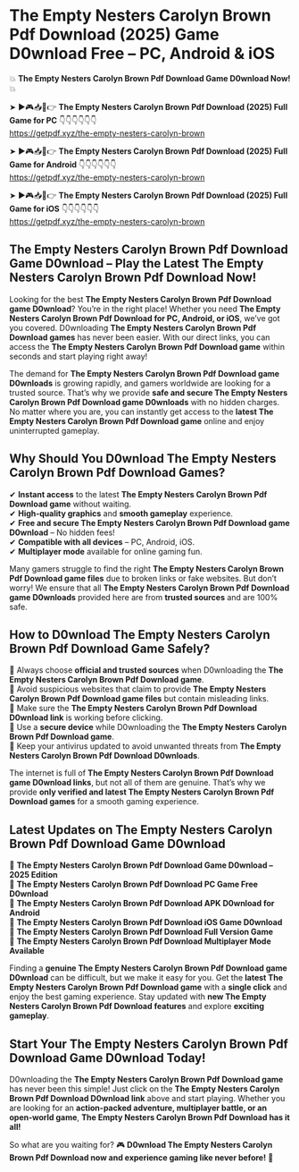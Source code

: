 # The Empty Nesters Carolyn Brown Pdf Download (2025) Game D0wnload Free – PC, Android & iOS

💥 **The Empty Nesters Carolyn Brown Pdf Download Game D0wnload Now!** 💥  

➤ ►🎮📥📱👉 **The Empty Nesters Carolyn Brown Pdf Download (2025) Full Game for PC** 👇👇👇👇👇👇  
https://getpdf.xyz/the-empty-nesters-carolyn-brown  

➤ ►🎮📥📱👉 **The Empty Nesters Carolyn Brown Pdf Download (2025) Full Game for Android** 👇👇👇👇👇👇  
https://getpdf.xyz/the-empty-nesters-carolyn-brown  

➤ ►🎮📥📱👉 **The Empty Nesters Carolyn Brown Pdf Download (2025) Full Game for iOS** 👇👇👇👇👇👇  
https://getpdf.xyz/the-empty-nesters-carolyn-brown  

## The Empty Nesters Carolyn Brown Pdf Download Game D0wnload – Play the Latest The Empty Nesters Carolyn Brown Pdf Download Now!

Looking for the best **The Empty Nesters Carolyn Brown Pdf Download game D0wnload**? You’re in the right place! Whether you need **The Empty Nesters Carolyn Brown Pdf Download for PC, Android, or iOS**, we’ve got you covered. D0wnloading **The Empty Nesters Carolyn Brown Pdf Download games** has never been easier. With our direct links, you can access the **The Empty Nesters Carolyn Brown Pdf Download game** within seconds and start playing right away!  

The demand for **The Empty Nesters Carolyn Brown Pdf Download game D0wnloads** is growing rapidly, and gamers worldwide are looking for a trusted source. That’s why we provide **safe and secure The Empty Nesters Carolyn Brown Pdf Download game D0wnloads** with no hidden charges. No matter where you are, you can instantly get access to the **latest The Empty Nesters Carolyn Brown Pdf Download game** online and enjoy uninterrupted gameplay.  

## **Why Should You D0wnload The Empty Nesters Carolyn Brown Pdf Download Games?**  

✔ **Instant access** to the latest **The Empty Nesters Carolyn Brown Pdf Download game** without waiting.  
✔ **High-quality graphics** and **smooth gameplay** experience.  
✔ **Free and secure The Empty Nesters Carolyn Brown Pdf Download game D0wnload** – No hidden fees!  
✔ **Compatible with all devices** – PC, Android, iOS.  
✔ **Multiplayer mode** available for online gaming fun.  

Many gamers struggle to find the right **The Empty Nesters Carolyn Brown Pdf Download game files** due to broken links or fake websites. But don’t worry! We ensure that all **The Empty Nesters Carolyn Brown Pdf Download game D0wnloads** provided here are from **trusted sources** and are 100% safe.  

## **How to D0wnload The Empty Nesters Carolyn Brown Pdf Download Game Safely?**  

📌 Always choose **official and trusted sources** when D0wnloading the **The Empty Nesters Carolyn Brown Pdf Download game**.  
📌 Avoid suspicious websites that claim to provide **The Empty Nesters Carolyn Brown Pdf Download game files** but contain misleading links.  
📌 Make sure the **The Empty Nesters Carolyn Brown Pdf Download D0wnload link** is working before clicking.  
📌 Use a **secure device** while D0wnloading the **The Empty Nesters Carolyn Brown Pdf Download game**.  
📌 Keep your antivirus updated to avoid unwanted threats from **The Empty Nesters Carolyn Brown Pdf Download D0wnloads**.  

The internet is full of **The Empty Nesters Carolyn Brown Pdf Download game D0wnload links**, but not all of them are genuine. That’s why we provide **only verified and latest The Empty Nesters Carolyn Brown Pdf Download games** for a smooth gaming experience.  

## **Latest Updates on The Empty Nesters Carolyn Brown Pdf Download Game D0wnload**  

🔹 **The Empty Nesters Carolyn Brown Pdf Download Game D0wnload – 2025 Edition**  
🔹 **The Empty Nesters Carolyn Brown Pdf Download PC Game Free D0wnload**  
🔹 **The Empty Nesters Carolyn Brown Pdf Download APK D0wnload for Android**  
🔹 **The Empty Nesters Carolyn Brown Pdf Download iOS Game D0wnload**  
🔹 **The Empty Nesters Carolyn Brown Pdf Download Full Version Game**  
🔹 **The Empty Nesters Carolyn Brown Pdf Download Multiplayer Mode Available**  

Finding a **genuine The Empty Nesters Carolyn Brown Pdf Download game D0wnload** can be difficult, but we make it easy for you. Get the **latest The Empty Nesters Carolyn Brown Pdf Download game** with a **single click** and enjoy the best gaming experience. Stay updated with **new The Empty Nesters Carolyn Brown Pdf Download features** and explore **exciting gameplay**.  

## **Start Your The Empty Nesters Carolyn Brown Pdf Download Game D0wnload Today!**  

D0wnloading the **The Empty Nesters Carolyn Brown Pdf Download game** has never been this simple! Just click on the **The Empty Nesters Carolyn Brown Pdf Download D0wnload link** above and start playing. Whether you are looking for an **action-packed adventure, multiplayer battle, or an open-world game**, **The Empty Nesters Carolyn Brown Pdf Download has it all!**  

So what are you waiting for? 🎮 **D0wnload The Empty Nesters Carolyn Brown Pdf Download now and experience gaming like never before!** 🚀  